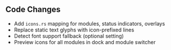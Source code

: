 ## Code Changes

- Add `icons.rs` mapping for modules, status indicators, overlays
- Replace static text glyphs with icon-prefixed lines
- Detect font support fallback (optional setting)
- Preview icons for all modules in dock and module switcher

